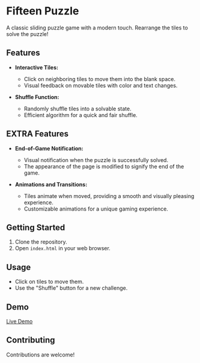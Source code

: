 # Fifteen Puzzle

A classic sliding puzzle game with a modern touch. Rearrange the tiles to solve the puzzle!

## Features

- **Interactive Tiles:**
  - Click on neighboring tiles to move them into the blank space.
  - Visual feedback on movable tiles with color and text changes.

- **Shuffle Function:**
  - Randomly shuffle tiles into a solvable state.
  - Efficient algorithm for a quick and fair shuffle.


## EXTRA Features
- **End-of-Game Notification:**
  - Visual notification when the puzzle is successfully solved.
  - The appearance of the page is modified to signify the end of the game.

- **Animations and Transitions:**
  - Tiles animate when moved, providing a smooth and visually pleasing experience.
  - Customizable animations for a unique gaming experience.

## Getting Started

1. Clone the repository.
2. Open `index.html` in your web browser.

## Usage

- Click on tiles to move them.
- Use the "Shuffle" button for a new challenge.

## Demo

[Live Demo](https://codd.cs.gsu.edu/~ymuradova1/project3_yulduz/fifteen.html)

## Contributing

Contributions are welcome!
